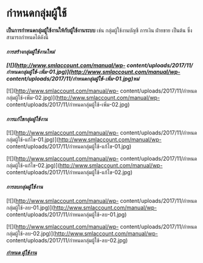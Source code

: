 # กำหนดกลุ่มผู้ใช้

**เป็นการกำหนดกลุ่มผู้ใช้งานให้กับผู้ใช้งานระบบ** เช่น กลุ่มผู้ใช้งานบัญชี
การเงิน ฝ่ายขาย เป็นต้น ซึ่งสามารถกำหนดได้ดังนี้

#### _**การสร้างกลุ่มผู้ใช้งานใหม่**_

_**[![](http://www.smlaccount.com/manual/wp-
content/uploads/2017/11/กำหนดกลุ่มผู้ใช้-เพิ่ม-01.jpg)](http://www.smlaccount.com/manual/wp-
content/uploads/2017/11/กำหนดกลุ่มผู้ใช้-เพิ่ม-01.jpg)หม่**_

[![](http://www.smlaccount.com/manual/wp-
content/uploads/2017/11/กำหนดกลุ่มผู้ใช้-เพิ่ม-02.jpg)](http://www.smlaccount.com/manual/wp-
content/uploads/2017/11/กำหนดกลุ่มผู้ใช้-เพิ่ม-02.jpg)

#### _**การแก้ไขกลุ่มผู้ใช้งาน**_

[![](http://www.smlaccount.com/manual/wp-
content/uploads/2017/11/กำหนดกลุ่มผู้ใช้-แก้ไข-01.jpg)](http://www.smlaccount.com/manual/wp-
content/uploads/2017/11/กำหนดกลุ่มผู้ใช้-แก้ไข-01.jpg)

[![](http://www.smlaccount.com/manual/wp-
content/uploads/2017/11/กำหนดกลุ่มผู้ใช้-แก้ไข-02.jpg)](http://www.smlaccount.com/manual/wp-
content/uploads/2017/11/กำหนดกลุ่มผู้ใช้-แก้ไข-02.jpg)

#### _**การลบกลุ่มผู้ใช้งาน**_

[![](http://www.smlaccount.com/manual/wp-
content/uploads/2017/11/กำหนดกลุ่มผู้ใช้-ลบ-01.jpg)](http://www.smlaccount.com/manual/wp-
content/uploads/2017/11/กำหนดกลุ่มผู้ใช้-ลบ-01.jpg)

[![](http://www.smlaccount.com/manual/wp-
content/uploads/2017/11/กำหนดกลุ่มผู้ใช้-ลบ-02.jpg)](http://www.smlaccount.com/manual/wp-
content/uploads/2017/11/กำหนดกลุ่มผู้ใช้-ลบ-02.jpg)



[_**กำหนด ผู้ใช้งาน**_](http://www.smlaccount.com/manual/?page_id=1303)







